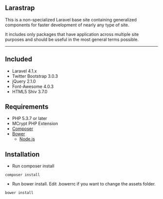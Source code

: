 ## Larastrap

This is a non-specialized Laravel base site containing generalized components for faster development of nearly any type of site.

It includes only packages that have application across multiple site purposes and should be useful in the most general terms possible.

-----

## Included
* Laravel 4.1.x
* Twitter Bootstrap 3.0.3
* jQuery 2.1.0
* Font-Awesome 4.0.3
* HTML5 Shiv 3.7.0

## Requirements
* PHP 5.3.7 or later
* MCrypt PHP Extension
* [Composer](http://www.getcomposer.org)
* [Bower](http://bower.io/)
  * [Node.js](http://nodejs.org/)

## Installation
* Run composer install
```
composer install
```

* Run bower install. Edit .bowerrc if you want to change the assets folder.
```
bower install
```